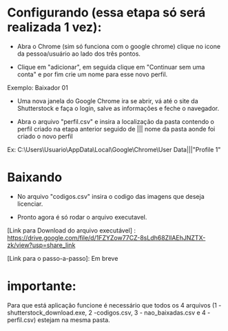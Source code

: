 # Configurando (essa etapa só será realizada 1 vez):

- Abra o Chrome (sim só funciona com o google chrome)  clique no icone da pessoa/usuário ao lado dos três pontos.

- Clique em "adicionar", em seguida clique em "Continuar sem uma conta" e por fim crie um nome para esse novo perfil.

Exemplo: Baixador 01

- Uma nova janela do Google Chrome ira se abrir, vá até o site da Shutterstock e faça o login, salve as informações  e feche o navegador.

- Abra o arquivo "perfil.csv" e insira a localização da pasta contendo o perfil criado na etapa anterior seguido de ||| nome da pasta aonde foi criado o novo perfil

Ex: C:\Users\Usuario\AppData\Local\Google\Chrome\User Data|||"Profile 1"

# Baixando

- No arquivo "codigos.csv" insira o codigo das imagens que deseja licenciar.

- Pronto agora é só rodar o arquivo executavel. 

[Link para Download do arquivo executável] : https://drive.google.com/file/d/1FZYZow77CZ-8sLdh68ZllAEhJNZTX-zk/view?usp=share_link

[Link para o passo-a-passo]: Em breve 

# importante: 
Para que está aplicação funcione é necessário que todos os 4 arquivos (1 - shutterstock_download.exe, 2 -codigos.csv, 3 - nao_baixadas.csv e 4 - perfil.csv) estejam na mesma pasta. 





